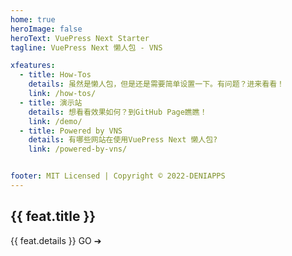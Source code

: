 ```yaml
---
home: true
heroImage: false
heroText: VuePress Next Starter
tagline: VuePress Next 懒人包 - VNS

xfeatures:
  - title: How-Tos
    details: 虽然是懒人包，但是还是需要简单设置一下。有问题？进来看看！
    link: /how-tos/
  - title: 演示站
    details: 想看看效果如何？到GitHub Page瞧瞧！
    link: /demo/
  - title: Powered by VNS
    details: 有哪些网站在使用VuePress Next 懒人包?
    link: /powered-by-vns/


footer: MIT Licensed | Copyright © 2022-DENIAPPS
---
```


<div class="features">
  <div class="feature" v-for="feat in $page.frontmatter.xfeatures">
    <h2><a v-bind:href="feat.link">{{ feat.title }}</a></h2>
    <p>{{ feat.details }} <a v-bind:href="feat.link">GO &#10132;</a></p>
  </div>
</div>